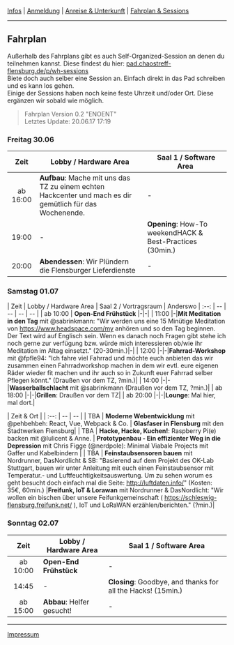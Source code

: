 [Infos](/#das-event) | [Anmeldung](/registration) | [Anreise & Unterkunft](/anreise-unterkunft) | [Fahrplan & Sessions](/fahrplan)

---

## Fahrplan
Außerhalb des Fahrplans gibt es auch Self-Organized-Session an denen du teilnehmen kannst. Diese findest du hier: [pad.chaostreff-flensburg.de/p/wh-sessions](https://pad.chaostreff-flensburg.de/p/wh-sessions)  
Biete doch auch selber eine Session an. Einfach direkt in das Pad schreiben und es kann los gehen.  
Einige der Sessions haben noch keine feste Uhrzeit und/oder Ort. Diese ergänzen wir sobald wie möglich.

> Fahrplan Version 0.2 "ENOENT"  
> Letztes Update: 20.06.17 17:19
<!-- Naming-Scheme: https://namingschemes.com/UNIX_Error_Codes Choose one randomly. -->

### Freitag 30.06

| Zeit | Lobby / Hardware Area | Saal 1 / Software Area |
| :--: | -- | -- |
| ab 16:00 | **Aufbau**: Mache mit uns das TZ zu einem echten Hackcenter und mach es dir gemütlich für das Wochenende. |-|
| 19:00 | - | **Opening**: How-To weekendHACK & Best-Practices (30min.) |
| 20:00 | **Abendessen**: Wir Plündern die Flensburger Lieferdienste |-|


### Samstag 01.07

| Zeit | Lobby / Hardware Area | Saal 2 / Vortragsraum | Anderswo
| :--: | -- | -- | -- | -- |
| ab 10:00 | **Open-End Frühstück** |-|-|
| 11:00 |-|**Mit Meditation in den Tag** mit @sabrinkmann: "Wir werden uns eine 15 Minütige Meditation von https://www.headspace.com/my anhören und so den Tag beginnen. Der Text wird auf Englisch sein. Wenn es danach noch Fragen gibt stehe ich noch gerne zur verfügung bzw. würde mich interessieren ob/wie ihr Meditation im Altag einsetzt." (20-30min.)|-|
| 12:00 |-|-|**Fahrrad-Workshop** mit @fpfle94: "Ich fahre viel Fahrrad und möchte euch anbieten das wir zusammen einen Fahrradworkshop machen in dem wir evtl. eure eigenen Räder wieder fit machen und ihr auch so in Zukunft euer Fahrrad selber Pflegen könnt." (Draußen vor dem TZ, ?min.)|
| 14:00 |-|-|**Wasserballschlacht** mit @sabrinkmann (Draußen vor dem TZ, ?min.)|
| ab 18:00 |-|-|**Grillen**: Draußen vor dem TZ|
| ab 20:00 |-|-|**Lounge**: Mal hier, mal dort.|

| Zeit & Ort |
| :--: | -- | -- |
| TBA | **Moderne Webentwicklung** mit @pehbehbeh: React, Vue, Webpack & Co. | **Glasfaser in Flensburg** mit den Stadtwerken Flensburg|
| TBA | **Hacke, Hacke, Kuchen!**: Raspberry Pi(e) backen mit @lulicent & Anne. | **Prototypenbau - Ein effizienter Weg in die Depression** mit Chris Figge (@nerdpole): Minimal Viabale Projects mit Gaffer und Kabelbindern |
| TBA | **Feinstaubsensoren bauen** mit Nordrunner, DasNordlicht & SB: "Basierend auf dem Projekt des OK-Lab Stuttgart, bauen wir unter Anleitung mit euch einen Feinstaubsensor mit Temperatur.- und Luftfeuchtigkeitsauswertung. Um zu sehen worum es geht besucht doch einfach mal die Seite:  http://luftdaten.info/" (Kosten: 35€, 60min.) |**Freifunk, IoT & Lorawan** mit Nordrunner & DasNordlicht: "Wir wollen ein bischen über unsere Feifunkgemeinschaft ( https://schleswig-flensburg.freifunk.net/ ), IoT und LoRaWAN erzählen/berichten." (?min.)|


### Sonntag 02.07

| Zeit | Lobby / Hardware Area | Saal 1 / Software Area |
| :--: | -- | -- |
| ab 10:00 | **Open-End Frühstück** |-|
| 14:45 |-|**Closing**: Goodbye, and thanks for all the Hacks! (15min.)|
| ab 15:00 | **Abbau**: Helfer gesucht! |-|

---
[Impressum](https://chaostreff-flensburg.de/impressum/)
